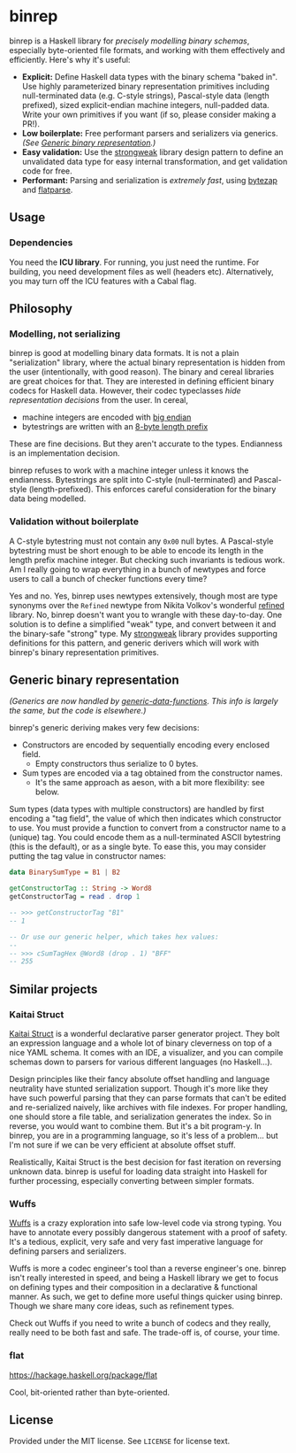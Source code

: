 [gh-strongweak]:   https://github.com/raehik/strongweak
[gh-flatparse]:    https://github.com/AndrasKovacs/flatparse
[gh-mason]:        https://github.com/fumieval/mason
[gh-refined]:      https://github.com/nikita-volkov/refined
[hackage-gdf]:     https://hackage.haskell.org/package/generic-data-functions
[hackage-bytezap]: https://hackage.haskell.org/package/bytezap

# binrep
binrep is a Haskell library for *precisely modelling binary schemas*, especially
byte-oriented file formats, and working with them effectively and efficiently.
Here's why it's useful:

  * **Explicit:** Define Haskell data types with the binary schema "baked in".
    Use highly parameterized binary representation primitives including
    null-terminated data (e.g. C-style strings), Pascal-style data (length
    prefixed), sized explicit-endian machine integers, null-padded data. Write
    your own primitives if you want (if so, please consider making a PR!).
  * **Low boilerplate:** Free performant parsers and serializers via generics.
    _(See [Generic binary representation](#generic-binary-representation).)_
  * **Easy validation:** Use the [strongweak][gh-strongweak] library design
    pattern to define an unvalidated data type for easy internal transformation,
    and get validation code for free.
  * **Performant:** Parsing and serialization is *extremely fast*, using
    [bytezap][hackage-bytezap] and [flatparse][gh-flatparse].

## Usage
### Dependencies
You need the **ICU library**. For running, you just need the runtime. For
building, you need development files as well (headers etc). Alternatively, you
may turn off the ICU features with a Cabal flag.

## Philosophy
### Modelling, not serializing
binrep is good at modelling binary data formats. It is not a plain
"serialization" library, where the actual binary representation is hidden from
the user (intentionally, with good reason). The binary and cereal libraries are
great choices for that. They are interested in defining efficient binary codecs
for Haskell data. However, their codec typeclasses *hide representation
decisions* from the user. In cereal,

  * machine integers are encoded with
    [big endian](https://hackage.haskell.org/package/cereal-0.5.8.2/docs/src/Data.Serialize.html#line-182)
  * bytestrings are written with an
    [8-byte length prefix](https://hackage.haskell.org/package/cereal-0.5.8.2/docs/src/Data.Serialize.html#line-498)

These are fine decisions. But they aren't accurate to the types. Endianness is
an implementation decision.

binrep refuses to work with a machine integer unless it knows the endianness.
Bytestrings are split into C-style (null-terminated) and Pascal-style
(length-prefixed). This enforces careful consideration for the binary data being
modelled.

### Validation without boilerplate
A C-style bytestring must not contain any `0x00` null bytes. A Pascal-style
bytestring must be short enough to be able to encode its length in the length
prefix machine integer. But checking such invariants is tedious work. Am I
really going to wrap everything in a bunch of newtypes and force users to call a
bunch of checker functions every time?

Yes and no. Yes, binrep uses newtypes extensively, though most are type synonyms
over the `Refined` newtype from Nikita Volkov's wonderful [refined][gh-refined]
library. No, binrep doesn't want you to wrangle with these day-to-day. One
solution is to define a simplified "weak" type, and convert between it and the
binary-safe "strong" type. My [strongweak][gh-strongweak] library provides
supporting definitions for this pattern, and generic derivers which will work
with binrep's binary representation primitives.

## Generic binary representation
_(Generics are now handled by [generic-data-functions][hackage-gdf]. This info
is largely the same, but the code is elsewhere.)_

binrep's generic deriving makes very few decisions:

  * Constructors are encoded by sequentially encoding every enclosed field.
    * Empty constructors thus serialize to 0 bytes.
  * Sum types are encoded via a tag obtained from the constructor names.
    * It's the same approach as aeson, with a bit more flexibility: see below.

Sum types (data types with multiple constructors) are handled by first encoding
a "tag field", the value of which then indicates which constructor to use. You
must provide a function to convert from a constructor name to a (unique) tag.
You could encode them as a null-terminated ASCII bytestring (this is the
default), or as a single byte. To ease this, you may consider putting the tag
value in constructor names:

```haskell
data BinarySumType = B1 | B2

getConstructorTag :: String -> Word8
getConstructorTag = read . drop 1

-- >>> getConstructorTag "B1"
-- 1

-- Or use our generic helper, which takes hex values:
--
-- >>> cSumTagHex @Word8 (drop . 1) "BFF"
-- 255
```

## Similar projects
### Kaitai Struct
[Kaitai Struct](https://kaitai.io/) is a wonderful declarative parser generator
project. They bolt an expression language and a whole lot of binary cleverness
on top of a nice YAML schema. It comes with an IDE, a visualizer, and you can
compile schemas down to parsers for various different languages (no Haskell...).

Design principles like their fancy absolute offset handling and language
neutrality have stunted serialization support. Though it's more like they have
such powerful parsing that they can parse formats that can't be edited and
re-serialized naively, like archives with file indexes. For proper handling, one
should store a file table, and serialization generates the index. So in reverse,
you would want to combine them. But it's a bit program-y. In binrep, you are in
a programming language, so it's less of a problem... but I'm not sure if we can
be very efficient at absolute offset stuff.

Realistically, Kaitai Struct is the best decision for fast iteration on
reversing unknown data. binrep is useful for loading data straight into Haskell
for further processing, especially converting between simpler formats.

### Wuffs
[Wuffs](https://github.com/google/wuffs) is a crazy exploration into safe
low-level code via strong typing. You have to annotate every possibly dangerous
statement with a proof of safety. It's a tedious, explicit, very safe and very
fast imperative language for defining parsers and serializers.

Wuffs is more a codec engineer's tool than a reverse engineer's one. binrep
isn't really interested in speed, and being a Haskell library we get to focus on
defining types and their composition in a declarative & functional manner. As
such, we get to define more useful things quicker using binrep. Though we share
many core ideas, such as refinement types.

Check out Wuffs if you need to write a bunch of codecs and they really, really
need to be both fast and safe. The trade-off is, of course, your time.

### flat
https://hackage.haskell.org/package/flat

Cool, bit-oriented rather than byte-oriented.

## License
Provided under the MIT license. See `LICENSE` for license text.

